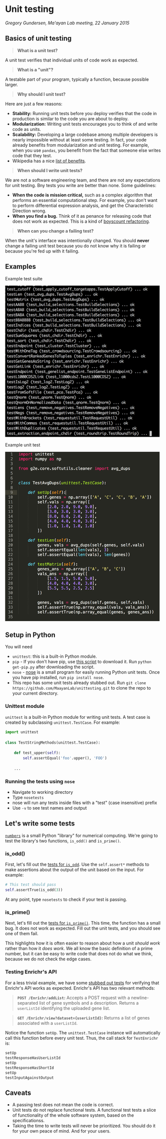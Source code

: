 # Unit testing
_Gregory Gundersen, Ma'ayan Lab meeting, 22 January 2015_

## Basics of unit testing
> **What is a unit test?**

A unit test verifies that individual units of code work as expected.

> **What is a "unit"?**

A testable part of your program, typically a function, because possible larger.

> **Why should I unit test?**

Here are just a few reasons:
- **Stability:** Running unit tests before you deploy verifies that the code in production is similar to the code you are about to deploy.
- **Modularization:** Writing unit tests encourages you to think of and write code as units.
- **Scalability:** Developing a large codebase among multiple developers is nearly impossible without at least some testing. In fact, your code already benefits from modularization and unit testing. For example, when you use `pandas`, you benefit from the fact that someone else writes code that they test.
- Wikipedia has a nice [list of benefits](https://en.wikipedia.org/wiki/Unit_testing#Benefits).

> **When should I write unit tests?**

We are not a software engineering team, and there are not any expectations for unit testing. Bny tests you write are better than none. Some guidelines:

- **When the code is mission critical,** such as a complex algorithm that performs an essential computational step. For example, you don't want to perform differential expression analysis, and get the Characteristic Direction wrong.
- **When you find a bug.** Think of it as penance for releasing code that does not work as expected. This is a kind of [boyscount refactoring](http://programmer.97things.oreilly.com/wiki/index.php/The_Boy_Scout_Rule).

> **When can you change a failing test?**

When the unit's interface was intentionally changed. You should **never** change a failing unit test because you do not know why it is failing or because you're fed up with it failing.

## Examples

Example test suite

<img src="assets/screenshot-nose.png" width="500px"/>

Example unit test

<img src="assets/screenshot-unittest.png" width="500px"/>

## Setup in Python

You will need
- `unittest`: this is a built-in Python module.
- `pip` - If you don't have pip, use [this script](https://bootstrap.pypa.io/get-pip.py) to download it. Run `python get-pip.py` after downloading the script.
- `nose` - [nose](https://nose.readthedocs.org/en/latest/) is a small program for easily running Python unit tests. Once you have pip installed, run `pip install nose`.
- This repo has some unit tests already stubbed out. Run `git clone https://github.com/MaayanLab/unittesting.git` to clone the repo to your current directory.

### Unittest module
`unittest` is a built-in Python module for writing unit tests. A test case is created by subclassing `unittest.TestCase`. For example:

```python
import unittest

class TestStringMethods(unittest.TestCase):

    def test_upper(self):
        self.assertEqual('foo'.upper(), 'FOO')
        
    ...
```

### Running the tests using `nose`
- Navigate to working directory
- Type `nosetests`
- nose will run any tests inside files with a "test" (case insensitive) prefix
- Use `-v` to see test names and output

## Let's write some tests

[`numbers`](https://github.com/MaayanLab/software-testing/blob/master/1-unit-testing/numbers.py) is a small Python "library" for numerical computing. We're going to test the library's two functions, `is_odd()` and `is_prime()`.

### is_odd()
First, let's fill out the [tests for `is_odd`](https://github.com/MaayanLab/software-testing/blob/master/1-unit-testing/test_is_odd.py). Use the `self.assert*` methods to make assertions about the output of the unit based on the input. For example:

```python
# This test should pass
self.assertTrue(is_odd(3))
```

At any point, type `nosetests` to check if your test is passing.

### is_prime()
Next, let's fill out the [tests for `is_prime()`](https://github.com/MaayanLab/software-testing/blob/master/1-unit-testing/test_is_prime.py). This time, the function has a small bug. It does not work as expected. Fill out the unit tests, and you should see one of them fail.

This highlights how it is often easier to reason about how a unit *should work* rather than how it *does work*. We all know the basic definition of a prime number, but it can be easy to write code that does not do what we think, because we do not check the edge cases.

### Testing Enrichr's API

For a less trivial example, we have some [stubbed out tests](https://github.com/MaayanLab/software-testing/blob/master/1-unit-testing/test_enrichr.py) for verifying that Enrichr's API works as expected. Enrichr's API has two relevant methods:

> **`POST /Enrichr/addList`:** Accepts a POST request with a newline-separated list of gene symbols and a description. Returns a `userListId` identifying the uploaded gene list.

> **`GET /Enrichr/view?dataset={userListId}`:** Returns a list of genes associated with a `userListId`. 

Notice the function `setUp`. The `unittest.TestCase` instance will automatically call this function before every unit test. Thus, the call stack for `TestEnrichr` is:

    setUp
    testResponseHasUserListId
    setUp
    testResponseHasShortId
    setUp
    testInputAgainstOutput

## Caveats
- A passing test does not mean the code is correct.
- Unit tests do not replace functional tests. A functional test tests a slice of functionality of the whole software system, based on the specificationss.
- Taking the time to write tests will never be prioritized. You should do it for your own peace of mind. And for your users.
